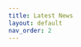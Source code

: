 ```yaml
---
title: Latest News
layout: default
nav_order: 2
---
```


<!-- 28 April: Training data and baseline code are released. Check out here and here.  -->